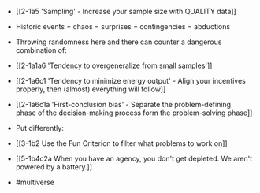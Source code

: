 - [[2-1a5 'Sampling' - Increase your sample size with QUALITY data]]

- Historic events = chaos = surprises = contingencies = abductions

- Throwing randomness here and there can counter a dangerous combination of:
- [[2-1a1a6 'Tendency to overgeneralize from small samples']]
- [[2-1a6c1 'Tendency to minimize energy output' - Align your incentives properly, then (almost) everything will follow]]
- [[2-1a6c1a 'First-conclusion bias' - Separate the problem-defining phase of the decision-making process form the problem-solving phase]]

- Put differently:
- [[3-1b2 Use the Fun Criterion to filter what problems to work on]]
- [[5-1b4c2a When you have an agency, you don't get depleted. We aren't powered by a battery.]]

- #multiverse

